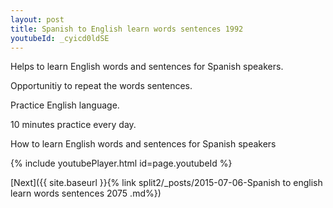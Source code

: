 ```yaml
---
layout: post
title: Spanish to English learn words sentences 1992 
youtubeId: _cyicd0ldSE
---
```

 
 
Helps to learn English words and sentences for Spanish speakers.

Opportunitiy to repeat the words sentences. 

Practice English language. 
 
10 minutes practice every day. 
 
How to learn English words and sentences for Spanish speakers 
 
{% include youtubePlayer.html id=page.youtubeId %}
 
 
[Next]({{ site.baseurl }}{% link  split2/_posts/2015-07-06-Spanish to english learn words sentences 2075 .md%})
 
